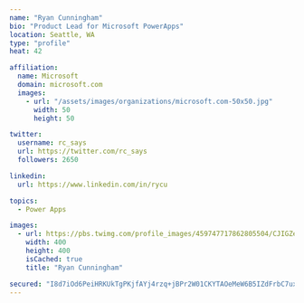 ```yaml
---
name: "Ryan Cunningham"
bio: "Product Lead for Microsoft PowerApps"
location: Seattle, WA
type: "profile"
heat: 42

affiliation:
  name: Microsoft
  domain: microsoft.com
  images:
    - url: "/assets/images/organizations/microsoft.com-50x50.jpg"
      width: 50
      height: 50

twitter:
  username: rc_says
  url: https://twitter.com/rc_says
  followers: 2650

linkedin:
  url: https://www.linkedin.com/in/rycu

topics:
  - Power Apps

images:
  - url: https://pbs.twimg.com/profile_images/459747717862805504/CJIGZejd_400x400.png
    width: 400
    height: 400
    isCached: true
    title: "Ryan Cunningham"

secured: "I8d7iOd6PeiHRKUkTgPKjfAYj4rzq+jBPr2W01CKYTAOeMeW6B5IZdFrbC7uxYQTbCEM5QbLSBrTOT7XHJ3btLrTP47UXS/uXeIQIpwSGKwL6HL6MK1+kbIB3IF/3tXt54k4TZe3P8LesyFVRT2MD/z3l6PCtrcfSKgncTIc1X4YiUC65nBa7OGSwbfypeeedwPGiTIfeG4zbCON5O69+yPqoVDoXXapNPW1zPw9muO1Rwyu0jqaJu9tSEX83zL91UdFT/mGXbsiy3aASAPHjsfhueYOOT6c7td95XcJimX+A2zbdi3joqcuQGTIlj6pPSrHykt+Db7LZmmmLB+BzOAc/NyKGTlSt0aJVia9DOHHvTRRhmcQbkIoPxq2p5utsrGW6vqcj7LaazmXNKDlrWXXY84zgEDsK1yxIeUSWRs=;eon83dBOiv033IJYxbY1gg=="
---
```


